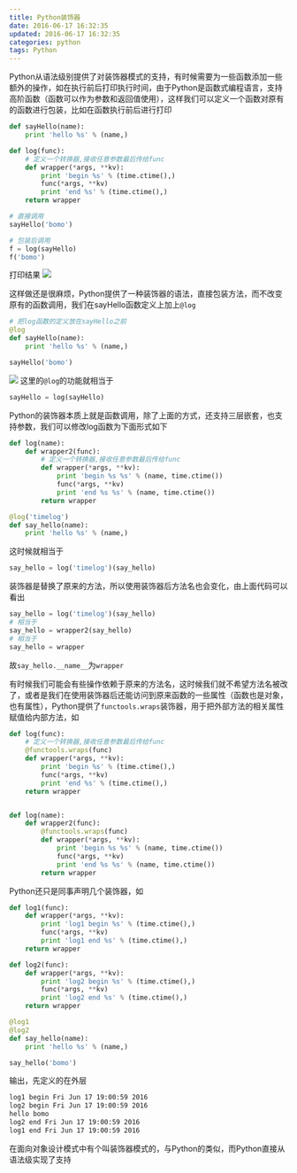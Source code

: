 ```yaml
---
title: Python装饰器
date: 2016-06-17 16:32:35
updated: 2016-06-17 16:32:35
categories: python
tags: Python
---
```


Python从语法级别提供了对装饰器模式的支持，有时候需要为一些函数添加一些额外的操作，如在执行前后打印执行时间，由于Python是函数式编程语言，支持高阶函数（函数可以作为参数和返回值使用），这样我们可以定义一个函数对原有的函数进行包装，比如在函数执行前后进行打印

<!-- more -->

```python
def sayHello(name):
    print 'hello %s' % (name,)

def log(func):
    # 定义一个转换器,接收任意参数最后传给func
    def wrapper(*args, **kv):
        print 'begin %s' % (time.ctime(),)
        func(*args, **kv)
        print 'end %s' % (time.ctime(),)
    return wrapper

# 直接调用
sayHello('bomo')

# 包装后调用
f = log(sayHello)
f('bomo')
```
打印结果
![](http://7xqzvt.com1.z0.glb.clouddn.com/16-6-17/57647661.jpg)

这样做还是很麻烦，Python提供了一种装饰器的语法，直接包装方法，而不改变原有的函数调用，我们在sayHello函数定义上加上`@log`
```python
# 把log函数的定义放在sayHello之前
@log
def sayHello(name):
    print 'hello %s' % (name,)

sayHello('bomo')
```
![](http://7xqzvt.com1.z0.glb.clouddn.com/16-6-17/6205983.jpg)
这里的`@log`的功能就相当于
```python
sayHello = log(sayHello)
```

Python的装饰器本质上就是函数调用，除了上面的方式，还支持三层嵌套，也支持参数，我们可以修改log函数为下面形式如下
```python
def log(name):
    def wrapper2(func):
        # 定义一个转换器,接收任意参数最后传给func
        def wrapper(*args, **kv):
            print 'begin %s %s' % (name, time.ctime())
            func(*args, **kv)
            print 'end %s %s' % (name, time.ctime())
        return wrapper

@log('timelog')
def say_hello(name):
    print 'hello %s' % (name,)
```
这时候就相当于
```python
say_hello = log('timelog')(say_hello)
```

装饰器是替换了原来的方法，所以使用装饰器后方法名也会变化，由上面代码可以看出
```python
say_hello = log('timelog')(say_hello)
# 相当于
say_hello = wrapper2(say_hello)
# 相当于
say_hello = wrapper
```

故`say_hello.__name__`为`wrapper`

有时候我们可能会有些操作依赖于原来的方法名，这时候我们就不希望方法名被改了，或者是我们在使用装饰器后还能访问到原来函数的一些属性（函数也是对象，也有属性），Python提供了`functools.wraps`装饰器，用于把外部方法的相关属性赋值给内部方法，如
```python
def log(func):
    # 定义一个转换器,接收任意参数最后传给func
    @functools.wraps(func)
    def wrapper(*args, **kv):
        print 'begin %s' % (time.ctime(),)
        func(*args, **kv)
        print 'end %s' % (time.ctime(),)
    return wrapper


def log(name):
    def wrapper2(func):
        @functools.wraps(func)
        def wrapper(*args, **kv):
            print 'begin %s %s' % (name, time.ctime())
            func(*args, **kv)
            print 'end %s %s' % (name, time.ctime())
        return wrapper
```

Python还只是同事声明几个装饰器，如
```python
def log1(func):
    def wrapper(*args, **kv):
        print 'log1 begin %s' % (time.ctime(),)
        func(*args, **kv)
        print 'log1 end %s' % (time.ctime(),)
    return wrapper

def log2(func):
    def wrapper(*args, **kv):
        print 'log2 begin %s' % (time.ctime(),)
        func(*args, **kv)
        print 'log2 end %s' % (time.ctime(),)
    return wrapper

@log1
@log2
def say_hello(name):
    print 'hello %s' % (name,)

say_hello('bomo')
```
输出，先定义的在外层
```bash
log1 begin Fri Jun 17 19:00:59 2016
log2 begin Fri Jun 17 19:00:59 2016
hello bomo
log2 end Fri Jun 17 19:00:59 2016
log1 end Fri Jun 17 19:00:59 2016
```

在面向对象设计模式中有个叫装饰器模式的，与Python的类似，而Python直接从语法级实现了支持
